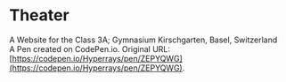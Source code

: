 # Theater


A Website for the Class 3A; Gymnasium Kirschgarten, Basel, Switzerland \
A Pen created on CodePen.io. Original URL: [https://codepen.io/Hyperrays/pen/ZEPYQWG](https://codepen.io/Hyperrays/pen/ZEPYQWG).

